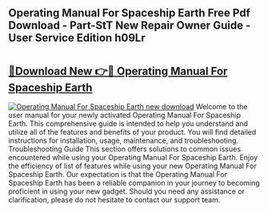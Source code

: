 ## Operating Manual For Spaceship Earth Free Pdf Download - Part-StT New Repair Owner Guide - User Service Edition h09Lr

# <h2><a href="http://cf15225.oget.top/?id=Operating+Manual+For+Spaceship+Earth">🔗Download New 👉🔴 Operating Manual For Spaceship Earth</a></h2>

[![Operating Manual For Spaceship Earth new download](https://i.imgur.com/5g1atiW.png)](http://cf15225.oget.top/?id=Operating+Manual+For+Spaceship+Earth)
Welcome to the user manual for your newly activated Operating Manual For Spaceship Earth. This comprehensive guide is intended to help you understand and utilize all of the features and benefits of your product. You will find detailed instructions for installation, usage, maintenance, and troubleshooting. Troubleshooting Guide This section offers solutions to common issues encountered while using your Operating Manual For Spaceship Earth. Enjoy the efficiency of list of features while using your new Operating Manual For Spaceship Earth. Our expectation is that the Operating Manual For Spaceship Earth has been a reliable companion in your journey to becoming proficient in using your new gadget. Should you need any assistance or clarification, please do not hesitate to contact our support team.
